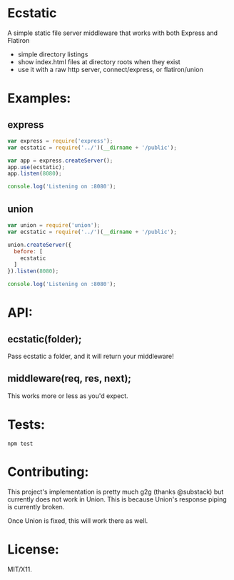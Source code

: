 # Ecstatic

A simple static file server middleware that works with both Express and Flatiron

* simple directory listings
* show index.html files at directory roots when they exist
* use it with a raw http server, connect/express, or flatiron/union

# Examples:

## express

``` js
var express = require('express');
var ecstatic = require('../')(__dirname + '/public');

var app = express.createServer();
app.use(ecstatic);
app.listen(8080);

console.log('Listening on :8080');
```

## union

``` js
var union = require('union');
var ecstatic = require('../')(__dirname + '/public');

union.createServer({
  before: [
    ecstatic
  ]
}).listen(8080);

console.log('Listening on :8080');
```

# API:

## ecstatic(folder);

Pass ecstatic a folder, and it will return your middleware!

## middleware(req, res, next);

This works more or less as you'd expect.

# Tests:

    npm test

# Contributing:

This project's implementation is pretty much g2g (thanks @substack) but currently does not work in Union. This is because Union's response piping is currently broken.

Once Union is fixed, this will work there as well.

# License:

MIT/X11.
